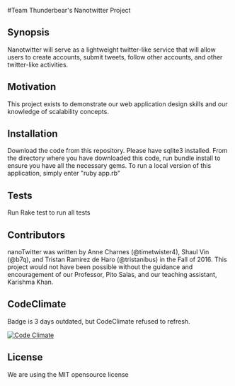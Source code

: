 #Team Thunderbear's Nanotwitter Project

## Synopsis

Nanotwitter will serve as a lightweight twitter-like service that will allow users to create accounts, submit tweets, follow other accounts, and other twitter-like activities.

## Motivation

This project exists to demonstrate our web application design skills and our knowledge of scalability concepts.

## Installation

Download the code from this repository. Please have sqlite3 installed. From the directory where you have downloaded this code, run bundle install to ensure you have all the necessary gems. To run a local version of this application, simply enter "ruby app.rb"

## Tests

Run Rake test to run all tests

## Contributors

nanoTwitter was written by Anne Charnes (@timetwister4), Shaul Vin (@b7q), and Tristan Ramirez de Haro (@tristanibus) in the Fall of 2016. This project would not have been possible without the guidance and encouragement of our Professor, Pito Salas, and our teaching assistant, Karishma Khan.

## CodeClimate

Badge is 3 days outdated, but CodeClimate refused to refresh.

[![Code Climate](https://codeclimate.com/github/timetwister4/nanotwitter/badges/gpa.svg)](https://codeclimate.com/github/timetwister4/nanotwitter)

## License

We are using the MIT opensource license

